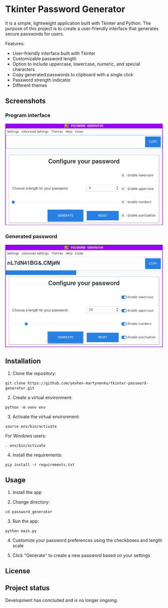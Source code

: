 # Tkinter Password Generator

It is a simple, lightweight application built with Tkinter and Python. The purpose of this project is to create a user-friendly interface that generates secure passwords for users.

Features:

- User-friendly interface built with Tkinter
- Customizable password length
- Option to include uppercase, lowercase, numeric, and special characters
- Copy generated passwords to clipboard with a single click
- Password strength indicator
- Different themes


## Screenshots

### Program interface
![Program interface](screenshots/program_interface.png)
### Generated password
![Generated password](screenshots/generated_password.png)


## Installation

1. Clone the repository: 
``` console
git clone https://github.com/yevhen-martynenko/tkinter-password-generator.git
```

2. Create a virtual environment: 
``` console
python -m venv env
```

3. Activate the virtual environment: 
``` console
source env/bin/activate
``` 
For Windows users:
``` console
. env/bin/activate
```

4. Install the requirements: 
``` console
pip install -r requirements.txt
```


## Usage

1. Install the app

2. Change directory: 
``` console
cd password_generator
```

3. Run the app: 
``` console
python main.py
```

4. Customize your password preferences using the checkboxes and length scale

5. Click "Generate" to create a new password based on your settings


## License
<!-- TODO add license -->

## Project status
Development has concluded and is no longer ongoing.
